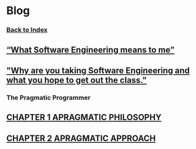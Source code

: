 # Blog
### [Back to Index](index.md)
## [“What Software Engineering means to me”](Blog_1.md)
## ["Why are you taking Software Engineering and what you hope to get out the class."](Blog_2.md)

### The Pragmatic Programmer

## [CHAPTER 1 APRAGMATIC PHILOSOPHY](Blog_3.md)
## [CHAPTER 2 APRAGMATIC APPROACH](Blog_4.md)
